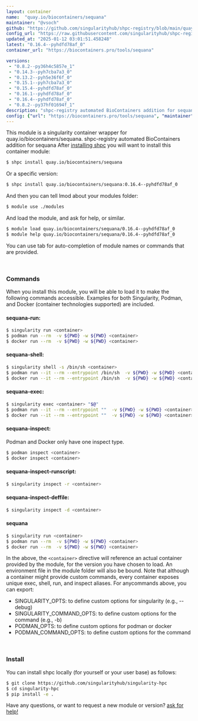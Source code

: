 ```yaml
---
layout: container
name:  "quay.io/biocontainers/sequana"
maintainer: "@vsoch"
github: "https://github.com/singularityhub/shpc-registry/blob/main/quay.io/biocontainers/sequana/container.yaml"
config_url: "https://raw.githubusercontent.com/singularityhub/shpc-registry/main/quay.io/biocontainers/sequana/container.yaml"
updated_at: "2025-01-12 03:01:51.458248"
latest: "0.16.4--pyhdfd78af_0"
container_url: "https://biocontainers.pro/tools/sequana"

versions:
 - "0.8.2--py36h4c5857e_1"
 - "0.14.3--pyh7cba7a3_0"
 - "0.13.2--pyh5e36f6f_0"
 - "0.15.1--pyh7cba7a3_0"
 - "0.15.4--pyhdfd78af_0"
 - "0.16.1--pyhdfd78af_0"
 - "0.16.4--pyhdfd78af_0"
 - "0.8.2--py37hf01694f_1"
description: "shpc-registry automated BioContainers addition for sequana"
config: {"url": "https://biocontainers.pro/tools/sequana", "maintainer": "@vsoch", "description": "shpc-registry automated BioContainers addition for sequana", "latest": {"0.16.4--pyhdfd78af_0": "sha256:91d3dfc9ed70f23b1137340cb0f36a1d1683fe24b915f5798b14d2e00159f71f"}, "tags": {"0.8.2--py36h4c5857e_1": "sha256:03bd2313d7dfc05e294f3b5e9d37510fc14c6e5823f657aee0b3146e157f6a28", "0.14.3--pyh7cba7a3_0": "sha256:c684fb31f660c1ab46c990389e1b5ed1f73cfb8d7ce5cffdbf47356a80a1eff9", "0.13.2--pyh5e36f6f_0": "sha256:1e3f43185f9d8f2b5872db976a216a9dbf2731d95662707c8c620d0bf06287b6", "0.15.1--pyh7cba7a3_0": "sha256:2c0b00121993a0ef1ca3cf38f3a6b5249e9cff4a28f316c43bd38278c9c64194", "0.15.4--pyhdfd78af_0": "sha256:319ff3a4bc782a07bec7bc3d604ed2d34831abb6f088ac9686da4eef4b30e501", "0.16.1--pyhdfd78af_0": "sha256:d434a0464b0bea61eac31109bc17fa742429c01cba8fee20878f998927c8103b", "0.16.4--pyhdfd78af_0": "sha256:91d3dfc9ed70f23b1137340cb0f36a1d1683fe24b915f5798b14d2e00159f71f", "0.8.2--py37hf01694f_1": "sha256:3ab260ae4e6857c04d370eff7321de37cc193eec4f371f0ee0d2f3b16c7c030e"}, "docker": "quay.io/biocontainers/sequana"}
---
```


This module is a singularity container wrapper for quay.io/biocontainers/sequana.
shpc-registry automated BioContainers addition for sequana
After [installing shpc](#install) you will want to install this container module:


```bash
$ shpc install quay.io/biocontainers/sequana
```

Or a specific version:

```bash
$ shpc install quay.io/biocontainers/sequana:0.16.4--pyhdfd78af_0
```

And then you can tell lmod about your modules folder:

```bash
$ module use ./modules
```

And load the module, and ask for help, or similar.

```bash
$ module load quay.io/biocontainers/sequana/0.16.4--pyhdfd78af_0
$ module help quay.io/biocontainers/sequana/0.16.4--pyhdfd78af_0
```

You can use tab for auto-completion of module names or commands that are provided.

<br>

### Commands

When you install this module, you will be able to load it to make the following commands accessible.
Examples for both Singularity, Podman, and Docker (container technologies supported) are included.

#### sequana-run:

```bash
$ singularity run <container>
$ podman run --rm  -v ${PWD} -w ${PWD} <container>
$ docker run --rm  -v ${PWD} -w ${PWD} <container>
```

#### sequana-shell:

```bash
$ singularity shell -s /bin/sh <container>
$ podman run --it --rm --entrypoint /bin/sh  -v ${PWD} -w ${PWD} <container>
$ docker run --it --rm --entrypoint /bin/sh  -v ${PWD} -w ${PWD} <container>
```

#### sequana-exec:

```bash
$ singularity exec <container> "$@"
$ podman run --it --rm --entrypoint ""  -v ${PWD} -w ${PWD} <container> "$@"
$ docker run --it --rm --entrypoint ""  -v ${PWD} -w ${PWD} <container> "$@"
```

#### sequana-inspect:

Podman and Docker only have one inspect type.

```bash
$ podman inspect <container>
$ docker inspect <container>
```

#### sequana-inspect-runscript:

```bash
$ singularity inspect -r <container>
```

#### sequana-inspect-deffile:

```bash
$ singularity inspect -d <container>
```



#### sequana

```bash
$ singularity run <container>
$ podman run --rm  -v ${PWD} -w ${PWD} <container>
$ docker run --rm  -v ${PWD} -w ${PWD} <container>
```


In the above, the `<container>` directive will reference an actual container provided
by the module, for the version you have chosen to load. An environment file in the
module folder will also be bound. Note that although a container
might provide custom commands, every container exposes unique exec, shell, run, and
inspect aliases. For anycommands above, you can export:

 - SINGULARITY_OPTS: to define custom options for singularity (e.g., --debug)
 - SINGULARITY_COMMAND_OPTS: to define custom options for the command (e.g., -b)
 - PODMAN_OPTS: to define custom options for podman or docker
 - PODMAN_COMMAND_OPTS: to define custom options for the command

<br>

### Install

You can install shpc locally (for yourself or your user base) as follows:

```bash
$ git clone https://github.com/singularityhub/singularity-hpc
$ cd singularity-hpc
$ pip install -e .
```

Have any questions, or want to request a new module or version? [ask for help!](https://github.com/singularityhub/singularity-hpc/issues)